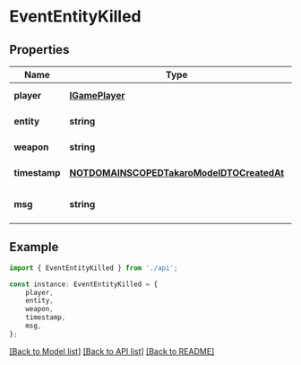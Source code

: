 # EventEntityKilled


## Properties

Name | Type | Description | Notes
------------ | ------------- | ------------- | -------------
**player** | [**IGamePlayer**](IGamePlayer.md) |  | [default to undefined]
**entity** | **string** |  | [default to undefined]
**weapon** | **string** |  | [default to undefined]
**timestamp** | [**NOTDOMAINSCOPEDTakaroModelDTOCreatedAt**](NOTDOMAINSCOPEDTakaroModelDTOCreatedAt.md) |  | [default to undefined]
**msg** | **string** |  | [optional] [default to undefined]

## Example

```typescript
import { EventEntityKilled } from './api';

const instance: EventEntityKilled = {
    player,
    entity,
    weapon,
    timestamp,
    msg,
};
```

[[Back to Model list]](../README.md#documentation-for-models) [[Back to API list]](../README.md#documentation-for-api-endpoints) [[Back to README]](../README.md)
